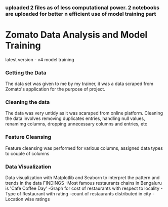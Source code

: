 ### uploaded 2 files as of less computational power. 2 notebooks are uploaded for better n efficient use of model training part
# Zomato Data Analysis and Model Training
latest version - v4
model training
### Getting the Data
The data set was given to me by my trainer, it was a data scraped from Zomato's application for the purpose of project.

### Cleaning the data
The data was very untidy as it was scaraped from online platform.
Cleaning the data involves removing duplicates entries, handling null values, renamimg columns, dropping unnecessary columns and entries, etc

### Feature Cleansing
Feature cleansing was performed for various columns, assigned data types to couple of columns

### Data Visualization
Data visualization with Matplotlib and Seaborn to interpret the pattern and trends in the data
FINDINGS
-Most famous restaurants chains in Bengaluru is 'Cafe Coffee Day'
-Graph for cost of restaurants with respect to locality
-Type of Restaurant with rating
-count of restaurants distributed in city
-Location wise ratings
